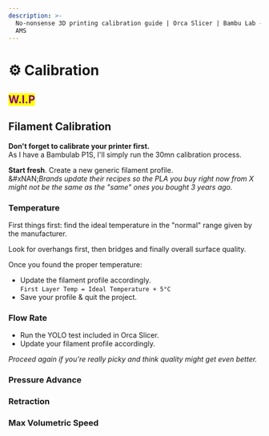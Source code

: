 ```yaml
---
description: >-
  No-nonsense 3D printing calibration guide | Orca Slicer | Bambu Lab - P1S x
  AMS
---
```


# ⚙️ Calibration

## <mark style="color:purple;">W.I.P</mark>

## Filament Calibration

**Don't forget to calibrate your printer first.**\
As I have a Bambulab P1S, I'll simply run the 30mn calibration process.

**Start fresh**. Create a new generic filament profile.\
&#xNAN;_&#x42;rands update their recipes so the PLA you buy right now from X might not be the same as the "same" ones you bought 3 years ago._

### Temperature

First things first: find the ideal temperature in the "normal" range given by the manufacturer.

Look for overhangs first, then bridges and finally overall surface quality.

Once you found the proper temperature:

* Update the filament profile accordingly.\
  `First Layer Temp = Ideal Temperature + 5°C`
* Save your profile & quit the project.

### Flow Rate

* Run the YOLO test included in Orca Slicer.
* Update your filament profile accordingly.

_Proceed again if you're really picky and think quality might get even better._

### Pressure Advance

### Retraction&#x20;

### Max Volumetric Speed











